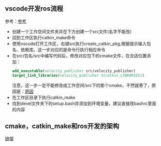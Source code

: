 ## vscode开发ros流程
参考：[参考](https://blog.csdn.net/g944468183/article/details/123759886)
- 创建一个工作空间文件夹并在下方创建一个src文件(名字不能改)
- 回到工作区执行catkin_make命令
- 使用vscode打开工作区，右键src执行create_catkin_pkg,根据提示输入包名、依赖库。这一步对应的是命令行执行相应命令
- 在src/包名/src中编写代码后，修改对应包下的cmake文件，在合适位置添加：
    ```cmake
    add_executable(velocity_publisher src/velocity_publisher)
    target_link_libraries(velocity_publisher ${catkin_LIBRARIES})
    ```
    注意，这一步一定不能修改成工作空间/src下的那个cmake，不然就寄了，原因是：[原因](https://blog.csdn.net/weixin_44741023/article/details/91467907)
- 在工作区目录下执行catkin_make
- 找到devel文件夹下的setup.bash并添加到环境变量，建议直接改bashrc里面的内容

## cmake，catkin_make和ros开发的架构
[链接](https://blog.csdn.net/sinat_16643223/article/details/113935412)